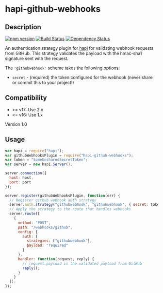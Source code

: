 # hapi-github-webhooks

## Description

[![npm version][npm-image]][npm-url]
[![Build Status][build-image]][build-url]
[![Dependency Status][dependency-image]][dependency-url]

An authentication strategy plugin for [hapi](https://github.com/hapijs/hapi) for validating webhook requests from GitHub. This strategy validates the payload with the hmac-sha1 signature sent with the request.

The `'githubwebhook'` scheme takes the following options:

* `secret` - (required) the token configured for the webhook (never share or commit this to your project!)

## Compatibility

* \>= v17: Use 2.x
* <= v16: Use 1.x

Version 1.0

## Usage

```javascript
var hapi = require("hapi");
var githubWebhooksPlugin = require("hapi-github-webhooks");
var token = "SomeUnsharedSecretToken";
var server = new hapi.Server();

server.connection({
  host: host,
  port: port
});

server.register(githubWebhooksPlugin, function(err) {
  // Register github webhook auth strategy
  server.auth.strategy("githubwebhook", "githubwebhook", { secret: token });
  // Apply the strategy to the route that handles webhooks
  server.route([
    {
      method: "POST",
      path: "/webhooks/github",
      config: {
        auth: {
          strategies: ["githubwebhook"],
          payload: "required"
        }
      },
      handler: function(request, reply) {
        // request.payload is the validated payload from GitHub
        reply();
      }
    }
  ]);
});
```

[npm-image]: https://badge.fury.io/js/hapi-github-webhooks.svg
[npm-url]: https://npmjs.org/package/hapi-github-webhooks
[build-image]: https://travis-ci.org/mhazy/hapi-github-webhooks.svg?branch=master
[build-url]: https://travis-ci.org/mhazy/hapi-github-webhooks
[dependency-image]: https://david-dm.org/mhazy/hapi-github-webhooks.svg
[dependency-url]: https://david-dm.org/mhazy/hapi-github-webhooks
